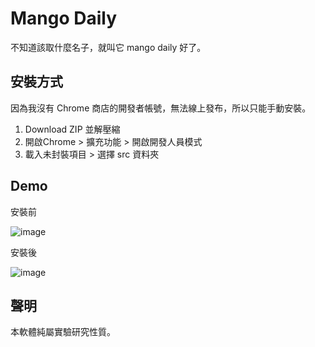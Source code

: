 # Mango Daily

不知道該取什麼名子，就叫它 mango daily 好了。

## 安裝方式

因為我沒有 Chrome 商店的開發者帳號，無法線上發布，所以只能手動安裝。

1. Download ZIP 並解壓縮
2. 開啟Chrome > 擴充功能 > 開啟開發人員模式
3. 載入未封裝項目 > 選擇 src 資料夾

## Demo

安裝前

![image](https://github.com/cy4v/mangodaily/blob/master/pic/01.jpg)


安裝後

![image](https://github.com/cy4v/mangodaily/blob/master/pic/02.jpg)

## 聲明

本軟體純屬實驗研究性質。

